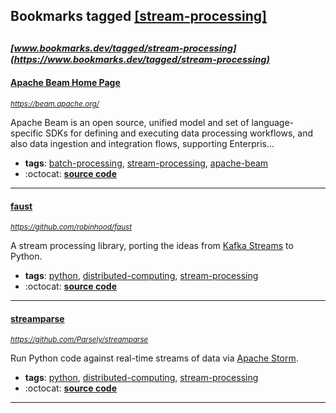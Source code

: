## Bookmarks tagged [[stream-processing]](https://www.bookmarks.dev/search?q=[stream-processing])

_<sup><sup>[www.bookmarks.dev/tagged/stream-processing](https://www.bookmarks.dev/tagged/stream-processing)</sup></sup>_
---
#### [Apache Beam Home Page](https://beam.apache.org/)
_<sup>https://beam.apache.org/</sup>_

Apache Beam is an open source, unified model and set of language-specific SDKs for defining and executing data processing workflows, and also data ingestion and integration flows, supporting Enterpris...
* **tags**: [batch-processing](../tagged/batch-processing.md), [stream-processing](../tagged/stream-processing.md), [apache-beam](../tagged/apache-beam.md)
* :octocat: **[source code](https://github.com/apache/beam)**
---
#### [faust](https://github.com/robinhood/faust)
_<sup>https://github.com/robinhood/faust</sup>_

A stream processing library, porting the ideas from [Kafka Streams](https://kafka.apache.org/documentation/streams/) to Python.
* **tags**: [python](../tagged/python.md), [distributed-computing](../tagged/distributed-computing.md), [stream-processing](../tagged/stream-processing.md)
* :octocat: **[source code](https://github.com/robinhood/faust)**
---
#### [streamparse](https://github.com/Parsely/streamparse)
_<sup>https://github.com/Parsely/streamparse</sup>_

Run Python code against real-time streams of data via [Apache Storm](http://storm.apache.org/).
* **tags**: [python](../tagged/python.md), [distributed-computing](../tagged/distributed-computing.md), [stream-processing](../tagged/stream-processing.md)
* :octocat: **[source code](https://github.com/Parsely/streamparse)**
---
